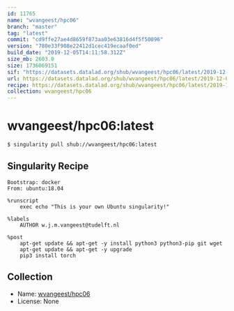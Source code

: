 ```yaml
---
id: 11765
name: "wvangeest/hpc06"
branch: "master"
tag: "latest"
commit: "cd9ffe27ae4d8659f873aa03e63816d4f5f50096"
version: "780e33f908e22412d1cec419ecaaf0ed"
build_date: "2019-12-05T14:11:58.312Z"
size_mb: 2603.0
size: 1736069151
sif: "https://datasets.datalad.org/shub/wvangeest/hpc06/latest/2019-12-05-cd9ffe27-780e33f9/780e33f908e22412d1cec419ecaaf0ed.sif"
url: https://datasets.datalad.org/shub/wvangeest/hpc06/latest/2019-12-05-cd9ffe27-780e33f9/
recipe: https://datasets.datalad.org/shub/wvangeest/hpc06/latest/2019-12-05-cd9ffe27-780e33f9/Singularity
collection: wvangeest/hpc06
---
```


# wvangeest/hpc06:latest

```bash
$ singularity pull shub://wvangeest/hpc06:latest
```

## Singularity Recipe

```singularity
Bootstrap: docker
From: ubuntu:18.04

%runscript
    exec echo "This is your own Ubuntu singularity!"

%labels
    AUTHOR w.j.m.vangeest@tudelft.nl

%post
    apt-get update && apt-get -y install python3 python3-pip git wget
    apt-get update && apt-get -y upgrade
    pip3 install torch
```

## Collection

 - Name: [wvangeest/hpc06](https://github.com/wvangeest/hpc06)
 - License: None

